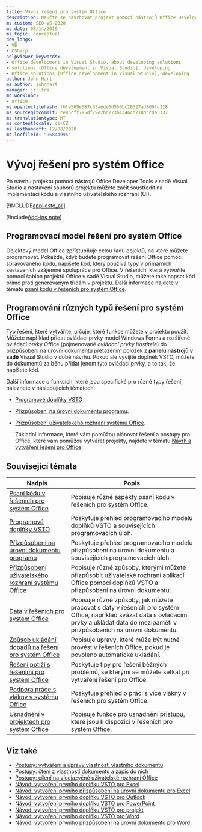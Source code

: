```yaml
---
title: Vývoj řešení pro systém Office
description: Naučte se navrhovat projekt pomocí nástrojů Office Developer Tools v sadě Visual Studio. Také se naučíte, jak začít s implementací kódu a vlastního uživatelského rozhraní (UI).
ms.custom: SEO-VS-2020
ms.date: 08/14/2019
ms.topic: conceptual
dev_langs:
- VB
- CSharp
helpviewer_keywords:
- Office development in Visual Studio, about developing solutions
- solutions [Office development in Visual Studio], developing
- Office solutions [Office development in Visual Studio], developing
author: John-Hart
ms.author: johnhart
manager: jillfra
ms.workload:
- office
ms.openlocfilehash: fbfe569e587c53aede6d550bc20527ad8d0fd328
ms.sourcegitcommit: ce85cff795df29e2bd773b4346cd718dccda5337
ms.translationtype: MT
ms.contentlocale: cs-CZ
ms.lasthandoff: 12/08/2020
ms.locfileid: "96844995"
---
```

# <a name="develop-office-solutions"></a>Vývoj řešení pro systém Office
  Po návrhu projektu pomocí nástrojů Office Developer Tools v sadě Visual Studio a nastavení souborů projektu můžete začít soustředit na implementaci kódu a vlastního uživatelského rozhraní (UI).

 [!INCLUDE[appliesto_all](../vsto/includes/appliesto-all-md.md)]

[!include[Add-ins note](includes/addinsnote.md)]

## <a name="office-solutions-programming-model"></a>Programovací model řešení pro systém Office
 Objektový model Office zpřístupňuje celou řadu objektů, na které můžete programovat. Pokaždé, když budete programovat řešení Office pomocí spravovaného kódu, napíšete kód, který používá typy v primárních sestaveních vzájemné spolupráce pro Office. V řešeních, která vytvoříte pomocí šablon projektů Office v sadě Visual Studio, můžete také napsat kód přímo proti generovaným třídám v projektu. Další informace najdete v tématu [psaní kódu v řešeních pro systém Office](../vsto/writing-code-in-office-solutions.md).

## <a name="program-different-types-of-office-solutions"></a>Programování různých typů řešení pro systém Office
 Typ řešení, které vytváříte, určuje, které funkce můžete v projektu použít. Můžete například přidat ovládací prvky model Windows Forms a rozšířené ovládací prvky Office (pojmenované *ovládací prvky hostitele*) do přizpůsobení na úrovni dokumentu přetažením položek z **panelu nástrojů v sadě** Visual Studio v době návrhu. Pokud ale vyvíjíte doplněk VSTO, můžete do dokumentů za běhu přidat jenom tyto ovládací prvky, a to tak, že napíšete kód.

 Další informace o funkcích, které jsou specifické pro různé typy řešení, naleznete v následujících tématech:

- [Programové doplňky VSTO](../vsto/programming-vsto-add-ins.md)

- [Přizpůsobení na úrovni dokumentu programu](../vsto/programming-document-level-customizations.md).

- [Přizpůsobení uživatelského rozhraní systému Office](../vsto/office-ui-customization.md).

  Základní informace, které vám pomůžou plánovat řešení a postupy pro Office, které vám pomůžou vytvářet projekty, najdete v tématu [Návrh a vytváření řešení pro Office](../vsto/designing-and-creating-office-solutions.md).

## <a name="related-topics"></a>Související témata

|Nadpis|Popis|
|-----------|-----------------|
|[Psaní kódu v řešeních pro systém Office](../vsto/writing-code-in-office-solutions.md)|Popisuje různé aspekty psaní kódu v řešeních pro systém Office.|
|[Programové doplňky VSTO](../vsto/programming-vsto-add-ins.md)|Poskytuje přehled programovacího modelu doplňků VSTO a souvisejících programovacích úloh.|
|[Přizpůsobení na úrovni dokumentu programu](../vsto/programming-document-level-customizations.md)|Poskytuje přehled programovacího modelu přizpůsobení na úrovni dokumentu a souvisejících programovacích úloh.|
|[Přizpůsobení uživatelského rozhraní systému Office](../vsto/office-ui-customization.md)|Popisuje různé způsoby, kterými můžete přizpůsobit uživatelské rozhraní aplikací Office pomocí doplňků VSTO a přizpůsobení na úrovni dokumentu.|
|[Data v řešeních pro systém Office](../vsto/data-in-office-solutions.md)|Popisuje různé způsoby, jak můžete pracovat s daty v řešeních pro systém Office, například svázat data s ovládacími prvky a ukládat data do mezipaměti v přizpůsobeních na úrovni dokumentu.|
|[Způsob ukládání dopadů na řešení pro systém Office](./how-autosave-impacts-office-solutions.md)|Popisuje úpravy, které může být nutné provést v řešeních Office, pokud je povoleno automatické ukládání.|
|[Řešení potíží s řešeními pro systém Office](../vsto/troubleshooting-office-solutions.md)|Poskytuje tipy pro řešení běžných problémů, se kterými se můžete setkat při vytváření řešení pro Office.|
|[Podpora práce s vlákny v systému Office](../vsto/threading-support-in-office.md)|Poskytuje přehled o práci s více vlákny v řešeních pro systém Office.|
|[Usnadnění v projektech pro systém Office](../vsto/accessibility-in-office-projects.md)|Popisuje funkce pro usnadnění přístupu, které jsou k dispozici v řešeních pro systém Office.|

## <a name="see-also"></a>Viz také
- [Postupy: vytváření a úpravy vlastností vlastního dokumentu](../vsto/how-to-create-and-modify-custom-document-properties.md)
- [Postupy: čtení z vlastností dokumentu a zápis do nich](../vsto/how-to-read-from-and-write-to-document-properties.md)
- [Postupy: cílení na vícejazyčné uživatelské rozhraní Office](../vsto/how-to-target-the-office-multilingual-user-interface.md)
- [Návod: vytvoření prvního doplňku VSTO pro Excel](../vsto/walkthrough-creating-your-first-vsto-add-in-for-excel.md)
- [Návod: vytvoření prvního přizpůsobení na úrovni dokumentu pro Excel](../vsto/walkthrough-creating-your-first-document-level-customization-for-excel.md)
- [Návod: vytvoření prvního doplňku VSTO pro Outlook](../vsto/walkthrough-creating-your-first-vsto-add-in-for-outlook.md)
- [Návod: vytvoření prvního doplňku VSTO pro PowerPoint](../vsto/walkthrough-creating-your-first-vsto-add-in-for-powerpoint.md)
- [Návod: vytvoření prvního doplňku VSTO pro projekt](../vsto/walkthrough-creating-your-first-vsto-add-in-for-project.md)
- [Návod: vytvoření prvního doplňku VSTO pro Word](../vsto/walkthrough-creating-your-first-vsto-add-in-for-word.md)
- [Návod: vytvoření prvního přizpůsobení na úrovni dokumentu pro Word](../vsto/walkthrough-creating-your-first-document-level-customization-for-word.md)
